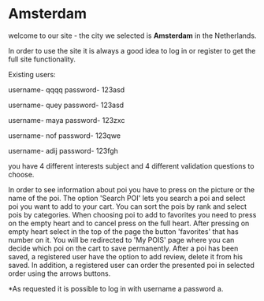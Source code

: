 # Amsterdam
welcome to our site - the city we selected is **Amsterdam** in the Netherlands.

In order to use the site it is always a good idea to log in or register to get the full site functionality.

Existing users:

username- qqqq password- 123asd

username- quey password- 123asd

username- maya password- 123zxc

username- nof password- 123qwe

username- adij password- 123fgh

you have 4 different interests subject and 4 different validation questions to choose.


In order to see information about poi you have to press on the picture or the name of the poi.
The option 'Search POI' lets you search a poi and select poi you want to add to your cart.
You can sort the pois by rank and select pois by categories.
When choosing poi to add to favorites you need to press on the empty heart and to cancel press on the full heart.
After pressing on empty heart select in the top of the page the button 'favorites' that has number on it.
You will be redirected to 'My POIS' page where you can decide which poi on the cart to save permanently.
After a poi has been saved, a registered user have the option to add review, delete it from his saved. 
In addition, a registered user can order the presented poi in selected order using the arrows buttons.

*As requested it is possible to log in with username a password a.
